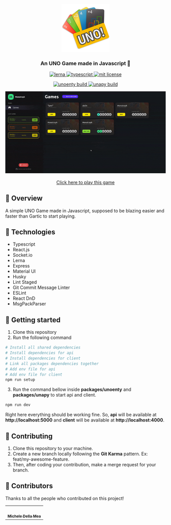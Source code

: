 <p align="center">
	<img src="./assets/uno_icon.png" height="150" width="150" alt="icon example" />
</p>	

<h3 align="center">
  An UNO Game made in Javascript 🎴
</h3>

<p align="center">
	<a href="https://lerna.js.org/">
		<img alt="lerna" src="https://img.shields.io/badge/maintained%20with-lerna-cc00ff.svg" alt="maintained with lerna"/>
	</a>
	<a href="https://github.com/microsoft/TypeScript">
		<img alt="typescript" src="https://camo.githubusercontent.com/41c68e9f29c6caccc084e5a147e0abd5f392d9bc/68747470733a2f2f62616467656e2e6e65742f62616467652f547970655363726970742f7374726963742532302546302539462539322541412f626c7565">
	</a>
	<a href="https://github.com/guilhermebkel/uno-game">
		<img alt="mit license" src="https://img.shields.io/github/license/guilhermebkel/uno-game?color=0051ff" />
	</a>
</p>
<p align="center">
	<a href="https://github.com/guilhermebkel/uno-game">
		<img alt="unoenty build" src="https://github.com/guilhermebkel/uno-game/workflows/Unoenty%20CI/badge.svg" />
	</a>
	<a href="https://github.com/guilhermebkel/uno-game">
		<img alt="unapy build" src="https://github.com/guilhermebkel/uno-game/workflows/Unapy%20CI/badge.svg" />
	</a>
</p>

<p align="center">
	<img src="./preview.gif" alt="mockup" />
	<br></br>
	<a href="https://uno.guilherr.me">Click here to play this game</a>
</p>

## 📌 Overview

A simple UNO Game made in Javascript, supposed to be blazing easier and faster than Gartic to start playing. 

## 🔧 Technologies

- Typescript
- React.js
- Socket.io
- Lerna
- Express
- Material UI
- Husky
- Lint Staged
- Git Commit Message Linter
- ESLint
- React DnD
- MsgPackParser

## 🚀 Getting started

1. Clone this repository
2. Run the following command
```sh
# Install all shared dependencies
# Install dependencies for api
# Install dependencies for client
# Link all packages dependencies together
# Add env file for api
# Add env file for client
npm run setup
```

3. Run the command bellow inside **packages/unoenty** and **packages/unapy** to start api and client.
```sh
npm run dev
```

Right here everything should be working fine. So, **api** will be available at **http://localhost:5000** and **client** will be available at **http://localhost:4000**.

## 👏 Contributing

1. Clone this repository to your machine.
2. Create a new branch locally following the **Git Karma** pattern. Ex: feat/my-awesome-feature.
3. Then, after coding your contribution, make a merge request for your branch.

## 💫 Contributors

Thanks to all the people who contributed on this project!

<table>
  <tr>
    <td align="center">
			<a
				href="https://github.com/ArcaneDiver" 
				title="ArcaneDiver"
			>
				<img src="https://avatars.githubusercontent.com/ArcaneDiver" width="100px;" alt=""/>
				<br />
				<sub>
					<b>Michele Della Mea</b>
				</sub>
			</a>
		</td>
  </tr>
</table>
